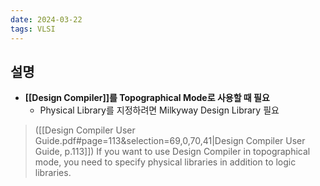 ```yaml
---
date: 2024-03-22
tags: VLSI
---
```


## 설명

- **[[Design Compiler]]를 Topographical Mode로 사용할 때  필요**
    - Physical Library를 지정하려면 Milkyway Design Library 필요

> ([[Design Compiler User Guide.pdf#page=113&selection=69,0,70,41|Design Compiler User Guide, p.113]])
> If you want to use Design Compiler in topographical mode, you need to specify physical libraries in addition to logic libraries.
